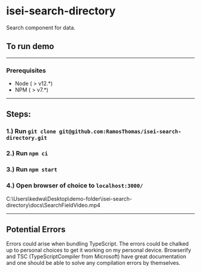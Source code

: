 # isei-search-directory

Search component for data.

## To run demo

---

### Prerequisites

- Node ( > v12.\*)
- NPM ( > v7.\*)

---

## Steps:

### 1.) Run `git clone git@github.com:RamosThomas/isei-search-directory.git`

### 2.) Run `npm ci`

### 3.) Run `npm start`

### 4.) Open browser of choice to `localhost:3000/`

C:\Users\kedwa\Desktop\demo-folder\isei-search-directory\docs\SearchFieldVideo.mp4

---

## Potential Errors

Errors could arise when bundling TypeScript. The errors could be chalked up to personal choices to get it working on my personal device. Browserify and TSC (TypeScriptCompiler from Microsoft) have great documentation and one should be able to solve any compilation errors by themselves.
